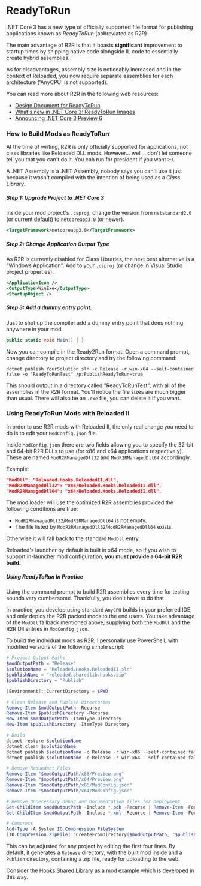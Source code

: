 # ReadyToRun

.NET Core 3 has a new type of officially supported file format for publishing applications known as *ReadyToRun* (abbreviated as R2R).

The main advantage of R2R is that it boasts **significant** improvement to startup times by shipping native code alongside IL code to essentially create hybrid assemblies.

As for disadvantages, assembly size is noticeably increased and in the context of Reloaded, you now require separate assemblies for each architecture ('AnyCPU' is not supported).

You can read more about R2R in the following web resources:

- [Design Document for ReadyToRun](https://github.com/dotnet/coreclr/blob/master/Documentation/botr/readytorun-overview.md)
- [What's new in .NET Core 3: ReadyToRun Images](https://docs.microsoft.com/en-us/dotnet/core/whats-new/dotnet-core-3-0#readytorun-images)
- [Announcing .NET Core 3 Preview 6](https://devblogs.microsoft.com/dotnet/announcing-net-core-3-0-preview-6/)

### How to Build Mods as ReadyToRun

At the time of writing, R2R is only officially supported for applications, not class libraries like Reloaded DLL mods. However... well... don't let someone tell you that you can't do it. You can run for president if you want :-).

A .NET Assembly is a .NET Assembly, nobody says you can't use it just because it wasn't compiled with the intention of being used as a *Class Library*.

##### Step 1: Upgrade Project to .NET Core 3

Inside your mod project's `.csproj`, change the version from `netstandard2.0` (or current default) to `netcoreapp3.0` (or newer).

```xml
<TargetFramework>netcoreapp3.0</TargetFramework>
```

##### Step 2: Change Application Output Type

As R2R is currently disabled for Class Libraries, the next best alternative is a "Windows Application". Add to your `.csproj` (or change in Visual Studio project properties).

```xml
<ApplicationIcon />
<OutputType>WinExe</OutputType>
<StartupObject />
```

##### Step 3: Add a dummy entry point.
  Just to shut up the compiler add a dummy entry point that does nothing anywhere in your mod.

```csharp
public static void Main() { }
```

Now you can compile in the Ready2Run format.
Open a command prompt, change directory to project directory and try the following command:

`dotnet publish YourSolution.sln -c Release -r win-x64 --self-contained false -o "ReadyToRunTest" /p:PublishReadyToRun=true`

This should output in a directory called "ReadyToRunTest", with all of the assemblies in the R2R format. You'll notice the file sizes are much bigger than usual. There will also be an `.exe` file, you can delete it if you want.

### Using ReadyToRun Mods with Reloaded II

In order to use R2R mods with Reloaded II, the only real change you need to do is to edit your `ModConfig.json` file.

Inside `ModConfig.json` there are two fields allowing you to specify the 32-bit and 64-bit R2R DLLs to use (for x86 and x64 applications respectively). These are named `ModR2RManagedDll32` and `ModR2RManagedDll64` accordingly.

Example:

```json
"ModDll": "Reloaded.Hooks.ReloadedII.dll",
"ModR2RManagedDll32": "x86/Reloaded.Hooks.ReloadedII.dll",
"ModR2RManagedDll64": "x64/Reloaded.Hooks.ReloadedII.dll",
```

The mod loader will use the optimized R2R assemblies provided the following conditions are true:

- `ModR2RManagedDll32`/`ModR2RManagedDll64` is not empty.
- The file listed by `ModR2RManagedDll32`/`ModR2RManagedDll64` exists.

Otherwise it will fall back to the standard `ModDll` entry.

Reloaded's launcher by default is built in x64 mode, so if you wish to support in-launcher mod configuration, **you must provide a 64-bit R2R build**.

##### Using ReadyToRun In Practice

Using the command prompt to build R2R assemblies every time for testing sounds very cumbersome. Thankfully, you don't have to do that.

In practice, you develop using standard `AnyCPU` builds in your preferred IDE, and only deploy the R2R packed mods to the end users. You take advantage of the `ModDll` fallback mentioned above, supplying both the `ModDll` and the R2R Dll entries in `ModConfig.json`.

To build the individual mods as R2R, I personally use PowerShell, with modified versions of the following simple script:

```powershell
# Project Output Paths
$modOutputPath = "Release"
$solutionName = "Reloaded.Hooks.ReloadedII.sln"
$publishName = "reloaded.sharedlib.hooks.zip"
$publishDirectory = "Publish"

[Environment]::CurrentDirectory = $PWD

# Clean Release and Publish Directories
Remove-Item $modOutputPath -Recurse
Remove-Item $publishDirectory -Recurse
New-Item $modOutputPath -ItemType Directory
New-Item $publishDirectory -ItemType Directory

# Build
dotnet restore $solutionName
dotnet clean $solutionName
dotnet publish $solutionName -c Release -r win-x86 --self-contained false -o "$modOutputPath/x86" /p:PublishReadyToRun=true
dotnet publish $solutionName -c Release -r win-x64 --self-contained false -o "$modOutputPath/x64" /p:PublishReadyToRun=true

# Remove Redundant Files
Remove-Item "$modOutputPath/x86/Preview.png"
Remove-Item "$modOutputPath/x64/Preview.png"
Remove-Item "$modOutputPath/x86/ModConfig.json"
Remove-Item "$modOutputPath/x64/ModConfig.json"

# Remove Unnecessary Debug and Documentation files for Deployment
Get-ChildItem $modOutputPath -Include *.pdb -Recurse | Remove-Item -Force -Recurse
Get-ChildItem $modOutputPath -Include *.xml -Recurse | Remove-Item -Force -Recurse

# Compress
Add-Type -A System.IO.Compression.FileSystem
[IO.Compression.ZipFile]::CreateFromDirectory($modOutputPath, "$publishDirectory/$publishName")
```

This can be adjusted for any project by editing the first four lines.
By default, it generates a `Release` directory, with the built mod inside and a `Publish` directory, containing a zip file, ready for uploading to the web.

Consider the [Hooks Shared Library](https://github.com/Sewer56/Reloaded.SharedLib.Hooks) as a mod example which is developed in this way.